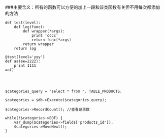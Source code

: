 ###主要含义：所有的函数可以方便的加上一段和该类函数有关但不用每次都添加的方法

```
def test(level):
    def log(func):
        def wrapper(*args):
            print 'cccc'
            return func(*args)                                                                                       
        return wrapper
    return log 

@test(level='yyy')
def aa(ee=2222):
    print 1111
aa()
```

<pre><code>


$categories_query = "select * from ". TABLE_PRODUCTS;

$categories = $db->Execute($categories_query);

$categories->RecordCount(); //查看记录数

while(!$categories->EOF) {
    var_dump($categories->fields['products_id']);
    $categories->MoveNext();
}

</code></pre>
